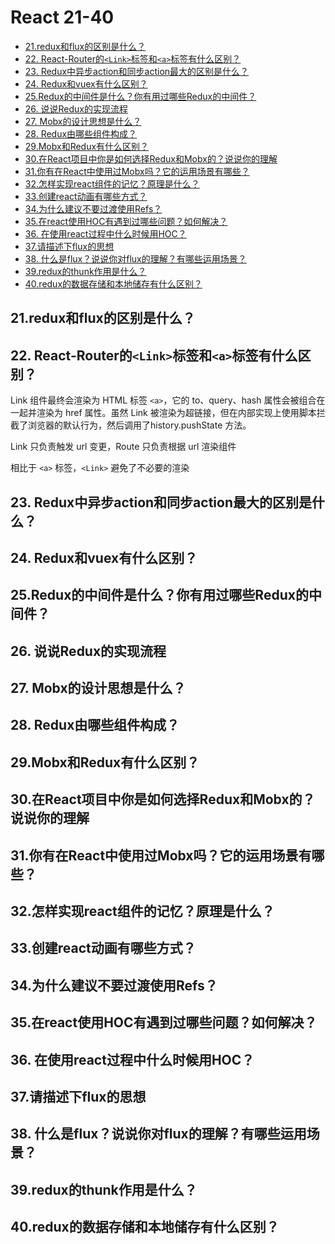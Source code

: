 React 21-40
===
<!-- TOC -->

- [21.redux和flux的区别是什么？](#21redux和flux的区别是什么)
- [22. React-Router的`<Link>`标签和`<a>`标签有什么区别？](#22-react-router的link标签和a标签有什么区别)
- [23. Redux中异步action和同步action最大的区别是什么？](#23-redux中异步action和同步action最大的区别是什么)
- [24. Redux和vuex有什么区别？](#24-redux和vuex有什么区别)
- [25.Redux的中间件是什么？你有用过哪些Redux的中间件？](#25redux的中间件是什么你有用过哪些redux的中间件)
- [26. 说说Redux的实现流程](#26-说说redux的实现流程)
- [27. Mobx的设计思想是什么？](#27-mobx的设计思想是什么)
- [28. Redux由哪些组件构成？](#28-redux由哪些组件构成)
- [29.Mobx和Redux有什么区别？](#29mobx和redux有什么区别)
- [30.在React项目中你是如何选择Redux和Mobx的？说说你的理解](#30在react项目中你是如何选择redux和mobx的说说你的理解)
- [31.你有在React中使用过Mobx吗？它的运用场景有哪些？](#31你有在react中使用过mobx吗它的运用场景有哪些)
- [32.怎样实现react组件的记忆？原理是什么？](#32怎样实现react组件的记忆原理是什么)
- [33.创建react动画有哪些方式？](#33创建react动画有哪些方式)
- [34.为什么建议不要过渡使用Refs？](#34为什么建议不要过渡使用refs)
- [35.在react使用HOC有遇到过哪些问题？如何解决？](#35在react使用hoc有遇到过哪些问题如何解决)
- [36. 在使用react过程中什么时候用HOC？](#36-在使用react过程中什么时候用hoc)
- [37.请描述下flux的思想](#37请描述下flux的思想)
- [38. 什么是flux？说说你对flux的理解？有哪些运用场景？](#38-什么是flux说说你对flux的理解有哪些运用场景)
- [39.redux的thunk作用是什么？](#39redux的thunk作用是什么)
- [40.redux的数据存储和本地储存有什么区别？](#40redux的数据存储和本地储存有什么区别)

<!-- /TOC -->

## 21.redux和flux的区别是什么？

## 22. React-Router的`<Link>`标签和`<a>`标签有什么区别？
Link 组件最终会渲染为 HTML 标签 `<a>`，它的 to、query、hash 属性会被组合在一起并渲染为 href 属性。虽然 Link 被渲染为超链接，但在内部实现上使用脚本拦截了浏览器的默认行为，然后调用了history.pushState 方法。

Link 只负责触发 url 变更，Route 只负责根据 url 渲染组件

相比于 `<a>` 标签，`<Link>` 避免了不必要的渲染


## 23. Redux中异步action和同步action最大的区别是什么？

## 24. Redux和vuex有什么区别？

## 25.Redux的中间件是什么？你有用过哪些Redux的中间件？

## 26. 说说Redux的实现流程

## 27. Mobx的设计思想是什么？

## 28. Redux由哪些组件构成？

## 29.Mobx和Redux有什么区别？

## 30.在React项目中你是如何选择Redux和Mobx的？说说你的理解

## 31.你有在React中使用过Mobx吗？它的运用场景有哪些？

## 32.怎样实现react组件的记忆？原理是什么？

## 33.创建react动画有哪些方式？

## 34.为什么建议不要过渡使用Refs？

## 35.在react使用HOC有遇到过哪些问题？如何解决？

## 36. 在使用react过程中什么时候用HOC？

## 37.请描述下flux的思想 

## 38. 什么是flux？说说你对flux的理解？有哪些运用场景？ 

## 39.redux的thunk作用是什么？

## 40.redux的数据存储和本地储存有什么区别？
